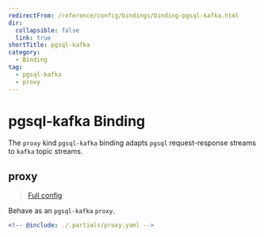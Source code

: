 ```yaml
---
redirectFrom: /reference/config/bindings/binding-pgsql-kafka.html
dir:
  collapsible: false
  link: true
shortTitle: pgsql-kafka
category:
  - Binding
tag:
  - pgsql-kafka
  - proxy
---
```


# pgsql-kafka Binding

The `proxy` kind `pgsql-kafka` binding adapts `pgsql` request-response streams to `kafka` topic streams.

## proxy

> [Full config](./proxy.md)

Behave as an `pgsql-kafka` `proxy`.

```yaml {3}
<!-- @include: ./.partials/proxy.yaml -->
```
